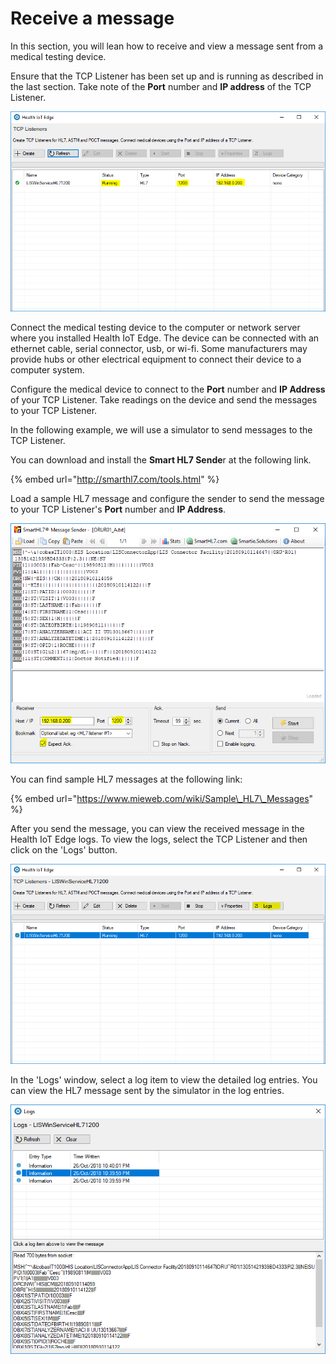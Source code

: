# Receive a message

In this section, you will lean how to receive and view a message sent from a medical testing device.

Ensure that the TCP Listener has been set up and is running as described in the last section. Take note of the **Port** number and **IP address** of the TCP Listener.

![](../.gitbook/assets/create-tcp-listener-started.PNG)

Connect the medical testing device to the computer or network server where you installed Health IoT Edge. The device can be connected with an ethernet cable, serial connector, usb, or wi-fi. Some manufacturers may provide hubs or other electrical equipment to connect their device to a computer system.

Configure the medical device to connect to the **Port** number and **IP Address** of your TCP Listener. Take readings on the device and send the messages to your TCP Listener.

In the following example, we will use a simulator to send messages to the TCP Listener.

You can download and install the **Smart HL7 Sende**r at the following link.

{% embed url="http://smarthl7.com/tools.html" %}

Load a sample HL7 message and configure the sender to send the message to your TCP Listener's  **Port** number and **IP Address**. 

![](../.gitbook/assets/hl7-sender.PNG)

You can find sample HL7 messages at the following link:

{% embed url="https://www.mieweb.com/wiki/Sample\_HL7\_Messages" %}

After you send the message, you can view the received message in the Health IoT Edge logs. To view the logs, select the TCP Listener and then click on the 'Logs' button.

![](../.gitbook/assets/view-logs.PNG)

In the 'Logs' window, select a log item to view the detailed log entries. You can view the HL7 message sent by the simulator in the log entries.

![](../.gitbook/assets/logs-messages.PNG)

